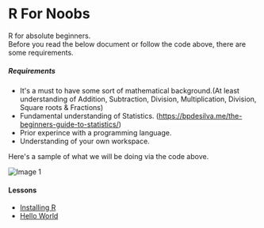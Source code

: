 # R For Noobs

R for absolute beginners.</br>
Before you read the below document or follow the code above, there are some requirements.</br>

##### Requirements

* It's a must to have some sort of mathematical background.(At least understanding of Addition, Subtraction, Division, Multiplication, Division, Square roots & Fractions)
* Fundamental understanding of Statistics. (https://bpdesilva.me/the-beginners-guide-to-statistics/)
* Prior experince with a programming language. 
* Understanding of your own workspace.

Here's a sample of what we will be doing via the code above.

![Image 1](https://github.com/bpdesilva/RForNoobs/blob/master/Examples/scatterbell2.png)

#### Lessons
*  [Installing R](https://github.com/bpdesilva/RForNoobs/blob/master/Guides/InstallR.md)
*  [Hello World](https://github.com/bpdesilva/RForNoobs/blob/master/Guides/Hello.md)